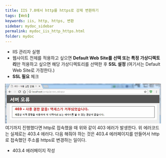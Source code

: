 ```yaml
---
title: IIS 7.0에서 http를 https로 강제 변환하기
tags: [Web]
keywords: iis, http, https, 변환
sidebar: mydoc_sidebar
permalink: mydoc_iis_http_https.html
folder: mydoc
---
```


* IIS 관리자 실행
* 웹사이트 전체를 적용하고 싶으면 **Default Web Site를 선택 또는 특정 가상디렉토리**만 적용하고 싶으면 해당 가상디렉토리를 선택한 후 **SSL 설정** (여기서는 Default Web Site로 가정한다.)
* **SSL 필요** 체크

![](../../images/403.4-error.jpg)
여기까지 진행했다면 http로 접속했을 때 위와 같이 403 에러가 발생한다. 위 에러코드는 실제로는 403.4 에러다. 다음 해줘야 하는 것은 403.4 에러페이지를 만들어서 http로 접속했던 주소를 https로 변경하는 일이다.

* 403.4 에러페이지 작성 
